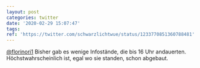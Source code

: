 ```yaml
---
layout: post
categories: twitter
date: '2020-02-29 15:07:47'
tags: 
ref: 'https://twitter.com/schwarzlichtwue/status/1233770851360788481'
---
```

[@florinori1](https://twitter.com/florinori1) Bisher gab es wenige Infostände, die bis 16 Uhr andauerten. Höchstwahrscheinlich ist, egal wo sie standen, schon abgebaut.